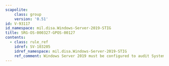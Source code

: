 ```yaml
---
scapolite:
    class: group
    version: '0.51'
id: V-93117
id_namespace: mil.disa.Windows-Server-2019-STIG
title: SRG-OS-000327-GPOS-00127
contents:
  - class: rule_ref
    idref: SV-103205
    idref_namespace: mil.disa.Windows-Server-2019-STIG
    ref_comment: Windows Server 2019 must be configured to audit System - Sy ...
---
```


